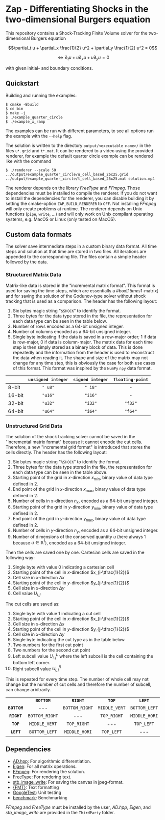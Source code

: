# Zap - Differentiating Shocks in the two-dimensional Burgers equation

This repository contains a Shock-Tracking Finite Volume solver for the two-dimensional Burgers equation

$$\partial_t u + \partial_x \frac{1}{2} u^2 + \partial_y \frac{1}{2} u^2 = 0$$

$$\Leftrightarrow{} \partial_t u + u \partial_x u + u \partial_y u = 0$$

with given initial- and boundary conditions.

## Quickstart

Building and running the examples:
```console
$ cmake -Bbuild
$ cd bin
$ make -j
$ ./example_quarter_circle
$ ./example_x_ramp
```

The examples can be run with different parameters, to see all options run the example with the `--help` flag.

The solution is written to the directory `output/<executable name>/` in the files `u*.grid` and `t*.mat`.
It can be rendered to a video using the provided renderer, for example the default quarter circle example can be rendered like with the command
```console
$ ./renderer --scale 50 ../output/example_quarter_circle/u_cell_based_25x25.grid ../output/example_quarter_circle/t_cell_based_25x25.mat solution.mp4
```

The renderer depends on the library _FreeType_ and _FFmpeg_.
Those dependencies must be installed to compile the renderer.
If you do not want to install the dependencies for the renderer, you can disable building it by setting the cmake-option `ZAP_BUILD_RENDERER` to `OFF`.
Not installing _FFmpeg_ will only create problems at runtime.
The renderer depends on Unix functions (`pipe`, `write`, ...) and will only work on Unix compliant operating systems, e.g. MacOS or Linux (only tested on MacOS).

## Custom data formats

The solver save intermediate steps in a custom binary data format.
All time steps and solution at that time are stored in two files.
All iterations are appended to the corresponding file.
The files contain a simple header followed by the data.

### Structured Matrix Data

Matrix-like data is stored in the "incremental matrix format".
This format is used for saving the time steps, which are essentially a #box[$1 times 1$-matrix] and for saving the solution of the Godunov-type solver without shock tracking that is used as a comparison.
The header has the following layout:
1. Six bytes magic string "`$SHOCK`" to identify the format.
2. Three bytes for the data type stored in the file, the representation for each data type can be seen in the table below.
3. Number of rows encoded as a 64-bit unsigned integer.
4. Number of columns encoded as a 64-bit unsigned integer.
5. Single byte indicating if the data is saved in a row-major order; 1 if data is row-major, 0 if data is column-major.
The matrix data for each time step is then simply stored as a binary block of data.
This is done repeatedly and the information from the header is used to reconstruct the data when reading it.
The shape and size of the matrix may not change for any time step, this is obviously the case for both use cases of this format.
This format was inspired by the `NumPy` `npy` data format.

|  | `unsigned integer` | `signed integer` | `floating-point` |
|:-|:------------------:|:----------------:|:----------------:|
|  8-bit | `" u8"` | `" i8"` | - |
| 16-bit | `"u16"` | `"i16"` | - |
| 32-bit | `"u32"` | `"i32"` | `"f32"` |
| 64-bit | `"u64"` | `"i64"` | `"f64"` |

### Unstructured Grid Data

The solution of the shock tracking solver cannot be saved in the "incremental matrix format" because it cannot encode the cut cells.
Therefore, a new "incremental grid format" is introduced that stores the cells directly.
The header has the following layout:
1. Six bytes magic string "`%SHOCK`" to identify the format.
2. Three bytes for the data type stored in the file, the representation for each data type can be seen in the table above.
3. Starting point of the grid in $x$-direction $x_\mathrm{min}$, binary value of data type defined in 2.
4. End point of the grid in $x$-direction $x_\mathrm{max}$, binary value of data type defined in 2.
5. Number of cells in $x$-direction $n_x$, encoded as a 64-bit unsigned integer.
6. Starting point of the grid in $y$-direction $y_\mathrm{min}$, binary value of data type defined in 2.
7. End point of the grid in $y$-direction $y_\mathrm{max}$, binary value of data type defined in 2.
8. Number of cells in $y$-direction $n_y$, encoded as a 64-bit unsigned integer.
9. Number of dimensions of the conserved quantity $u$ (here always 1 because $u \in \mathbb{R}^1$), encoded as a 64-bit unsigned integer.

Then the cells are saved one by one. Cartesian cells are saved in the following way:
1. Single byte with value 0 indicating a cartesian cell
1. Starting point of the cell in $x$-direction $x_{i-\tfrac{1}{2}}$
1. Cell size in $x$-direction $\Delta x$
1. Starting point of the cell in $y$-direction $y_{j-\tfrac{1}{2}}$
1. Cell size in $x$-direction $\Delta y$
1. Cell value $U_{i,j}$

The cut cells are saved as:
1. Single byte with value 1 indicating a cut cell
1. Starting point of the cell in $x$-direction $x_{i-\tfrac{1}{2}}$
1. Cell size in $x$-direction $\Delta x$
1. Starting point of the cell in $y$-direction $y_{j-\tfrac{1}{2}}$
1. Cell size in $x$-direction $\Delta y$
1. Single byte indicating the cut type as in the table below
1. Two numbers for the first cut point
1. Two numbers for the second cut point
1. Left subcell value $U^L_{i,j}$ where the left subcell is the cell containing the bottom left corner.
1. Right subcell value $U^R_{i,j}$

This is repeated for every time step.
The number of whole cell may not change but the number of cut cells and therefore the number of subcell, can change arbitrarily.

| | | | | |
|:-:|:-:|:-:|:-:|:-:|
|          | **`BOTTOM`** | **`RIGHT`** | **`TOP`** | **`LEFT`** |
| **`BOTTOM`** | --- | `BOTTOM_RIGHT` | `MIDDLE_VERT` | `BOTTOM_LEFT` |
| **`RIGHT`**  | `BOTTOM_RIGHT` | --- | `TOP_RIGHT` | `MIDDLE_HORI` |
| **`TOP`**    | `MIDDLE_VERT` | `TOP_RIGHT` | --- | `TOP_LEFT` |
| **`LEFT`**   | `BOTTOM_LEFT` | `MIDDLE_HORI` | `TOP_LEFT` | --- |

## Dependencies

- [AD.hpp](https://www.stce.rwth-aachen.de/): For algorithmic differentiation.
- [Eigen](https://eigen.tuxfamily.org/): For all matrix operations.
- [FFmpeg](https://ffmpeg.org/): For rendering the solution.
- [FreeType](https://freetype.org/): For rendering text.
- [stb_image_write](https://github.com/nothings/stb/): For saving the canvas in jpeg-format.
- [{FMT}](https://fmt.dev/latest/index.html): Text formatting
- [GoogleTest](https://github.com/google/googletest): Unit testing
- [benchmark](https://github.com/google/benchmark): Benchmarking

_FFmpeg_ and _FreeType_ must be installed by the user, _AD.hpp_, _Eigen_, and _stb\_image\_write_ are provided in the `ThirdParty` folder.